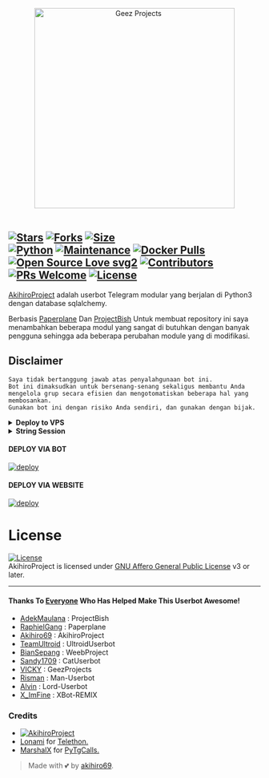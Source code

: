 <p align="center">
   <a href="https://github.com/akihiro69/AkihiroProject"><img src="https://telegra.ph/file/602ca6ef6953a5094f3e4.jpg" alt="Geez Projects" width=400px></a>
   <br>
   <br>
</p>

<p align="center">

[![Stars](https://img.shields.io/github/stars/akihiro69/AkihiroProject?style=flat-square&color=yellow)](https://github.com/akihiro69/AkihiroProject/stargazers)
[![Forks](https://img.shields.io/github/forks/akihiro69/AkihiroProject?style=flat-square&color=orange)](https://github.com/akihiro69/AkihiroProject/fork)
[![Size](https://img.shields.io/github/repo-size/akihiro69/AkihiroProject?style=flat-square&color=green)](https://github.com/akihiro69/AkihiroProject/)   
[![Python](https://img.shields.io/badge/Python-v3.10.2-blue)](https://www.python.org/)
[![Maintenance](https://img.shields.io/badge/Maintained%3F-yes-green.svg)](https://github.com/vckyou/GeezProjects/graphs/commit-activity)
[![Docker Pulls](https://img.shields.io/docker/pulls/vckyouuu/geez?style=flat-square)](https://img.shields.io/docker/pulls/vckyouuu/geez?style=flat-square)   
[![Open Source Love svg2](https://badges.frapsoft.com/os/v2/open-source.svg?v=103)](https://github.com/akihiro69/AkihiroProject)
[![Contributors](https://img.shields.io/github/contributors/akihiro69/AkihiroProject?style=flat-square&color=green)](https://github.com/akihiro69/AkihiroProject/graphs/contributors)
[![PRs Welcome](https://img.shields.io/badge/PRs-welcome-brightgreen.svg?style=flat-square)](https://makeapullrequest.com)
[![License](https://img.shields.io/badge/License-AGPL-blue)](https://github.com/akihiro69/AkihiroProject/blob/main/LICENSE)   
----

[AkihiroProject](https://github.com/akihiro69/AkihiroProject) adalah userbot Telegram modular yang berjalan di Python3 dengan database sqlalchemy.

Berbasis [Paperplane](https://github.com/RaphielGang/Telegram-UserBot) Dan [ProjectBish](https://github.com/adekmaulana/ProjectBish)
Untuk membuat repository ini saya menambahkan beberapa modul yang sangat di butuhkan dengan banyak pengguna sehingga ada beberapa perubahan module yang di modifikasi.

## Disclaimer

```
Saya tidak bertanggung jawab atas penyalahgunaan bot ini.
Bot ini dimaksudkan untuk bersenang-senang sekaligus membantu Anda
mengelola grup secara efisien dan mengotomatiskan beberapa hal yang membosankan.
Gunakan bot ini dengan risiko Anda sendiri, dan gunakan dengan bijak.
```

<details>
<summary><b>Deploy to VPS</b></summary>
<br>
    
### REQUIREMENTS PACKAGE !
-  Update & upgrade VPS anda `sudo apt update && upgrade -y`
-  Install Git `sudo apt install git -y`
-  Install Python3 `sudo apt install python3`
-  Install PIP / PIP3 `sudo apt install python3-pip`
-  Install NodeJs 16.X `curl -fsSL https://deb.nodesource.com/setup_16.x | sudo bash -` then do `sudo apt install -y nodejs vim`
-  Install FFMPEG `sudo apt install tree wget2 p7zip-full jq ffmpeg wget git -y`
-  Install Chrome `wget https://dl.google.com/linux/direct/google-chrome-stable_current_amd64.deb` lalu ketik `sudo apt install ./google-chrome-stable_current_amd64.deb`

### Tutorial Deploy To VPS

-  `git clone https://github.com/akihiro69/AkihiroProject`
-  `cd AkihiroProject`
-  `pip3 install -r requirements.txt`
-  `mv sample_config.env config.env`
-  edit config.env Anda dan isi VARS menggunakan `nano config.env` `CTRL + S ` untuk menyimpan VARS Anda, gunakan `CTRL + X` untuk keluar dan kembali ke direktori AkihiroProject
-  Buka SCRREN di VPS Anda `screen -S AkihiroProject`
-  Kemudian gunakan perintah ini untuk menyebarkan AkihiroProject `python3 -m userbot`

</details>

<details>
<summary><b>String Session</b></summary>
<br>
    
> Anda memerlukan API_ID & API_HASH untuk menghasilkan sesi telethon. ambil APP ID dan API Hash di my.telegram.org
<h4> Generate Session via Repl: </h4>    
<p><a href="https://repl.it/@vckyou/String?lite=1&outputonly=1"><img src="https://img.shields.io/badge/Generate%20On%20Repl-blueviolet?style=for-the-badge&logo=appveyor" width="200""/></a></p>
<h4> Generate Session via Telegram StringGen Bot: </h4>    
<p><a href="https://t.me/GeezStringBot"><img src="https://img.shields.io/badge/TG%20String%20Gen%20Bot-blueviolet?style=for-the-badge&logo=appveyor" width="200""/></a></p>
    
</details>

<h4>DEPLOY VIA BOT</h4>
<a href="https://telegram.dog/XTZ_HerokuBot?start=YWtpaGlybzY5L0FraWhpcm9Qcm9qZWN0IG1hc3Rlcg">
  <img src="https://www.herokucdn.com/deploy/button.svg" alt="deploy">
</a>


<h4>DEPLOY VIA WEBSITE</h4>
<a href="https://geezram.now.sh">
  <img src="https://www.herokucdn.com/deploy/button.svg" alt="deploy">
</a>

# License
[![License](https://www.gnu.org/graphics/agplv3-155x51.png)](LICENSE)   
AkihiroProject is licensed under [GNU Affero General Public License](https://www.gnu.org/licenses/agpl-3.0.en.html) v3 or later.

---

#### Thanks To [Everyone](https://github.com/akihiro69/AkihiroProject/graphs/contributors) Who Has Helped Make This Userbot Awesome!
*   [AdekMaulana](https://github.com/adekmaulana) : ProjectBish
*   [RaphielGang](https://github.com/RaphielGang) : Paperplane
*   [Akihiro69](https://github.com/akihiro69/AkihiroProject) : AkihiroProject
*   [TeamUltroid](https://github.com/TeamUltroid/Ultroid) :  UltroidUserbot
*   [BianSepang](https://github.com/BianSepang/WeebProject) : WeebProject
*   [Sandy1709](https://github.com/sandy1709/catuserbot) : CatUserbot
*   [VICKY](https://github.com/vckyou/GeezProjects) :  GeezProjects
*   [Risman](https://github.com/mrismanaziz/Man-Userbot) :  Man-Userbot
*   [Alvin](https://github.com/Zora24/Lord-Userbot) : Lord-Userbot
*   [X_ImFine](https://github.com/ximfine) :  XBot-REMIX

### Credits
* [![AkihiroProject](https://img.shields.io/badge/AkihiroProject-contributions-fuchsia)](https://github.com/akihiro69/AkihiroProject/graphs/contributors)
* [Lonami](https://github.com/LonamiWebs/) for [Telethon.](https://github.com/LonamiWebs/Telethon)
* [MarshalX](https://github.com/MarshalX) for [PyTgCalls.](https://github.com/MarshalX/tgcalls)

> Made with 💕 by [akihiro69](https://t.me/akihiro69).    

 
